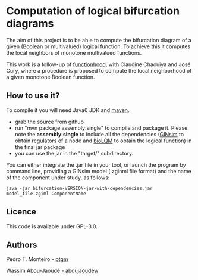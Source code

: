 Computation of logical bifurcation diagrams
===========================================

The aim of this project is to be able to compute the bifurcation diagram of a given (Boolean or multivalued) logical function. To achieve this it computes the local neighbors of monotone multivalued functions.

This work is a follow-up of [functionhood](https://github.com/ptgm/functionhood), with Claudine Chaouiya and José Cury, where a procedure is proposed to compute the local neighborhood of a given monotone Boolean function.

How to use it?
--------------

To compile it you will need Java6 JDK and [maven](http://maven.apache.org/).

* grab the source from github
* run "mvn package assembly:single" to compile and package it. Please note the **assembly:single** to include all the dependencies ([GINsim](http://ginsim.org) to obtain regulators of a node and [bioLQM](http://github.com/colomoto/biolqm) to obtain the logical function) in the final jar package
* you can use the jar in the "target/" subdirectory.

You can either integrate the .jar file in your tool, or launch the program by command line, providing a GINsim model (.zginml file format) and the name of the component under study, as follows:

    java -jar bifurcation-VERSION-jar-with-dependencies.jar model_file.zgiml ComponentName

Licence
-------

This code is available under GPL-3.0.


Authors
-------

Pedro T. Monteiro - [ptgm](https://github.com/ptgm)

Wassim Abou-Jaoudé - [aboujaoudew](https://github.com/aboujaoudew)
